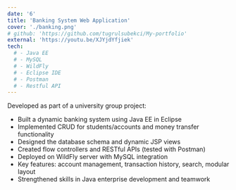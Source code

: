 ```yaml
---
date: '6'
title: 'Banking System Web Application'
cover: './banking.png'
# github: 'https://github.com/tugrulsubekci/My-portfolio'
external: 'https://youtu.be/XJYjdYfjiek'
tech:
  # - Java EE
  # - MySQL
  # - WildFly
  # - Eclipse IDE
  # - Postman
  # - Restful API
---
```


Developed as part of a university group project:

- Built a dynamic banking system using Java EE in Eclipse
- Implemented CRUD for students/accounts and money transfer functionality
- Designed the database schema and dynamic JSP views
- Created flow controllers and RESTful APIs (tested with Postman)
- Deployed on WildFly server with MySQL integration
- Key features: account management, transaction history, search, modular layout
- Strengthened skills in Java enterprise development and teamwork
